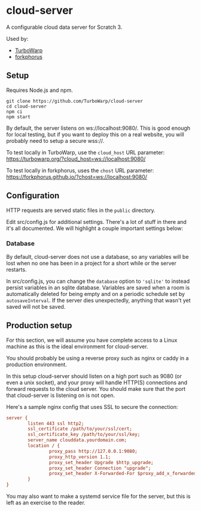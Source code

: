 # cloud-server

A configurable cloud data server for Scratch 3.

Used by:

 - [TurboWarp](https://turbowarp.org/)
 - [forkphorus](https://forkphorus.github.io/)

## Setup

Requires Node.js and npm.

```
git clone https://github.com/TurboWarp/cloud-server
cd cloud-server
npm ci
npm start
```

By default, the server listens on ws://localhost:9080/. This is good enough for local testing, but if you want to deploy this on a real website, you will probably need to setup a secure wss://.

To test locally in TurboWarp, use the `cloud_host` URL parameter: https://turbowarp.org/?cloud_host=ws://localhost:9080/

To test locally in forkphorus, uses the `chost` URL parameter: https://forkphorus.github.io/?chost=ws://localhost:9080/

## Configuration

HTTP requests are served static files in the `public` directory.

Edit src/config.js for additional settings. There's a lot of stuff in there and it's all documented. We will highlight a couple important settings below:

### Database

By default, cloud-server does not use a database, so any variables will be lost when no one has been in a project for a short while or the server restarts.

In src/config.js, you can change the `database` option to `'sqlite'` to instead persist variables in an sqlite database. Variables are saved when a room is automatically deleted for being empty and on a periodic schedule set by `autosaveInterval`. If the server dies unexpectedly, anything that wasn't yet saved will not be saved.

## Production setup

For this section, we will assume you have complete access to a Linux machine as this is the ideal environment for cloud-server.

You should probably be using a reverse proxy such as nginx or caddy in a production environment.

In this setup cloud-server should listen on a high port such as 9080 (or even a unix socket), and your proxy will handle HTTP(S) connections and forward requests to the cloud server. You should make sure that the port that cloud-server is listening on is not open.

Here's a sample nginx config that uses SSL to secure the connection:

```cfg
server {
        listen 443 ssl http2;
        ssl_certificate /path/to/your/ssl/cert;
        ssl_certificate_key /path/to/your/ssl/key;
        server_name clouddata.yourdomain.com;
        location / {
                proxy_pass http://127.0.0.1:9080;
                proxy_http_version 1.1;
                proxy_set_header Upgrade $http_upgrade;
                proxy_set_header Connection "upgrade";
                proxy_set_header X-Forwarded-For $proxy_add_x_forwarded_for;
        }
}
```

You may also want to make a systemd service file for the server, but this is left as an exercise to the reader.
